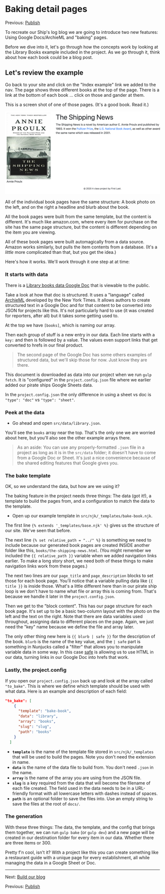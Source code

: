 # Baking detail pages

Previous: [Publish](static-04-publish.md)

To recreate our Ship's log blog we are going to introduce two new features: Using Google Docs/ArchieML and "baking" pages.

Before we dive into it, let's go through how the concepts work by looking at the Library Books example included in the project. As we go through it, think about how each book could be a blog post.

## Let's review the example

Go back to your site and click on the "Index example" link we added to the nav. The page shows three different books at the top of the page. There is a link at the bottom of each book ... click on those and gander at them.

This is a screen shot of one of those pages. (It's a good book. Read it.)

![static page example](../images/static-detail-page-example.png)

All of the individual book pages have the same structure: A book photo on the left, and on the right a headline and blurb about the book.

All the book pages were built from the same template, but the content is different. It's much like amazon.com, where every item for purchase on the site has the same page structure, but the content is different depending on the item you are viewing.

All of these book pages were built automagically from a data source. Amazon works similarly, but pulls the item contents from a database. (It's a _little_ more complicated than that, but you get the idea.)

Here's how it works. We'll work through it one step at at time:

### It starts with data

There is a [Library books data Google Doc](https://docs.google.com/document/d/1RgMhjtkXlbbf9uzSzy_xPRKwxcVZIZqVytgM_JoU4E4/edit?usp=sharing) that is viewable to the public.

Take a look at how that doc is structured. It uses a "language" called [ArchieML](http://archieml.org/) developed by the New York Times. It allows authors to create structured text in a Google Doc and for that content to be converted into JSON for projects like this. It's not particularly hard to use (it was created for reporters, after all) but it takes some getting used to.

At the top we have `[books]`, which is naming our array.

Then each group of stuff is a new entry in our data. Each line starts with a `key:` and then is followed by a value. The values even support links that get converted to hrefs in our final product.

> The second page of the Google Doc has some others examples of structured data, but we'll skip those for now. Just know they are there.

This document is downloaded as data into our project when we run `gulp fetch`. It is "configured" in the `project.config.json` file where we earlier added our pirate ships Google Sheets data.

In the `project.config.json` the only difference in using a sheet vs doc is `"type": "doc"` vs `"type": "sheet"`.

### Peek at the data

- Go ahead and open `src/data/library.json`.

You'll see the `books` array near the top. That's the only one we are worried about here, but you'll also see the other example arrays there.

> As an aside: You can use any properly-formatted `.json` file in a project as long as it is in the `src/data` folder; it doesn't have to come from a Google Doc or Sheet. It's just a nice convenience because of the shared editing features that Google gives you.

### The bake template

OK, so we understand the data, but how are we using it?

The baking feature in the project needs three things: The data (got it!), a template to build the pages from, and a configuration to match the data to the template.

- Open up our example template in `src/njk/_templates/bake-book.njk`.

The first line `{% extends '_templates/base.njk' %}` gives us the structure of our site. We've seen that before.

The next line `{% set relative_path = "../" %}` is something we need to include because our generated book pages are created INSIDE another folder like this, `books/the-shipping-news.html`. (You might remember we included the `{{ relative_path }}` variable when we added navigation links earlier. To make a long story short, we need both of these things to make navigation links work from these pages.)

The next two lines are our `page_title` and `page_description` blocks to set those for each book page. You'll notice that a variable pulling data like `{{ title }}` is inside those. What's a little different here than in our pirate ship loop is we don't have to name what file or array this is coming from. That's because we handle it later in the `project.config.json`.

Then we get to the "block content". This has our page structure for each book page. It's set up to be a basic two-column layout with the photo on the left and the text on the right. Note that there are data variables used throughout, assigning data to different places on the page. Again, we just need the "key" name because we define the file and array later.

The only other thing new here is `{{ blurb | safe }}` for the description of the book. `blurb` is the name of the key value, and the `| safe` part is something in Nunjucks called a "filter" that allows you to manipulate variable data in some way. In this case [safe](https://mozilla.github.io/nunjucks/templating.html#safe) is allowing us to use HTML in our data, turning links in our Google Doc into hrefs that work.

### Lastly, the project.config

If you open our `project.config.json` back up and look at the array called `"to_bake"`. This is where we define which template should be used with what data. Here is an example and description of each field:

```json
"to_bake": [
    {
      "template": "bake-book",
      "data": "library",
      "array": "books",
      "slug": "slug",
      "path": "books"
    }
  ]
```

- **`template`** is the name of the template file stored in `src/njk/_templates` that will be used to build the pages. Note you don't need the extension in name.
- **`data`** is the name of the data file to build from. You don't need `.json` in the name.
- **`array`** is the name of the array you are using from the JSON file.
- **`slug`** is a key required from the data that will become the filename of each file created. The field used in the data needs to be in a URL-friendly format with all lowercase letters with dashes instead of spaces.
- **`path`** is an optional folder to save the files into. Use an empty string to save the files at the root of `docs/`.

### The generation

With these three things: The data, the template, and the config that brings them together, we can run `gulp bake` (or `gulp dev`) and a new page will be created in our destination folder for every item in our data. Whether there are three items or 300.

Pretty f'n cool, isn't it? With a project like this you can create something like a restaurant guide with a unique page for every establishment, all while managing the data in a Google Sheet or Doc.

---

Next: [Build our blog](static-06-bake-blog.md)

Previous: [Publish](static-04-publish.md)
